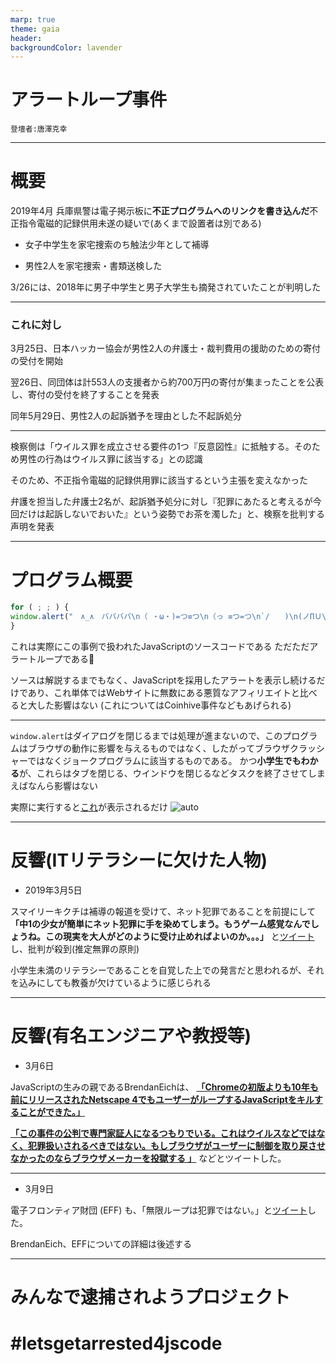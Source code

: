 ```yaml
---
marp: true
theme: gaia
header:
backgroundColor: lavender
---
```


# アラートループ事件
    登壇者:唐澤克幸

---

# 概要

2019年4月
兵庫県警は電子掲示板に**不正プログラムへのリンクを書き込んだ**不正指令電磁的記録供用未遂の疑いで(あくまで設置者は別である)

 * 女子中学生を家宅捜索のち触法少年として補導

 * 男性2人を家宅捜索・書類送検した

3/26には、2018年に男子中学生と男子大学生も摘発されていたことが判明した

---
### これに対し
3月25日、日本ハッカー協会が男性2人の弁護士・裁判費用の援助のための寄付の受付を開始

翌26日、同団体は計553人の支援者から約700万円の寄付が集まったことを公表し、寄付の受付を終了することを発表

同年5月29日、男性2人の起訴猶予を理由とした不起訴処分

---
検察側は「ウイルス罪を成立させる要件の1つ『反意図性』に抵触する。そのため男性の行為はウイルス罪に該当する」との認識

そのため、不正指令電磁的記録供用罪に該当するという主張を変えなかった

弁護を担当した弁護士2名が、起訴猶予処分に対し『犯罪にあたると考えるが今回だけは起訴しないでおいた』という姿勢でお茶を濁した」と、検察を批判する声明を発表

---
# プログラム概要

```js
for ( ; ; ) {
window.alert("　∧_∧　ババババ\n（ ・ω・)=つ≡つ\n（っ ≡つ=つ\n`/　　)\n(ノΠＵ\n何回閉じても無駄ですよ～ww\nm9（＾Д＾）プギャー！！")
}
```

これは実際にこの事例で扱われたJavaScriptのソースコードである
ただただアラートループである:thinking:

ソースは解説するまでもなく、JavaScriptを採用したアラートを表示し続けるだけであり、これ単体ではWebサイトに無数にある悪質なアフィリエイトと比べると大した影響はない
(これについてはCoinhive事件などもあげられる)

---

```window.alert```はダイアログを閉じるまでは処理が進まないので、このプログラムはブラウザの動作に影響を与えるものではなく、したがってブラウザクラッシャーではなくジョークプログラムに該当するものである。
かつ**小学生でもわかる**が、これらはタブを閉じる、ウインドウを閉じるなどタスクを終了させてしまえばなんら影響はない

実際に実行すると[これ](https://mouse484.github.io/lets-get-arrested/ja/)が表示されるだけ
![auto](docs/images/js_io.png) 

---

# 反響(ITリテラシーに欠けた人物)
 * 2019年3月5日

スマイリーキクチは補導の報道を受けて、ネット犯罪であることを前提にして
**「中1の少女が簡単にネット犯罪に手を染めてしまう。もうゲーム感覚なんでしょうね。この現実を大人がどのように受け止めればよいのか。。。」** 
と[ツイート](https://archive.fo/9lUgN)し、批判が殺到(推定無罪の原則)

小学生未満のリテラシーであることを自覚した上での発言だと思われるが、それを込みにしても教養が欠けているように感じられる

---

# 反響(有名エンジニアや教授等)

* 3月6日

JavaScriptの生みの親であるBrendanEichは、
[**「Chromeの初版よりも10年も前にリリースされたNetscape 4でもユーザーがループするJavaScriptをキルすることができた。」**](https://twitter.com/BrendanEich/status/1102953296719802369?s=20&t=7Vl3muWeyq2ecWyoAY3Oug)

[**「この事件の公判で専門家証人になるつもりでいる。これはウイルスなどではなく、犯罪扱いされるべきではない。もしブラウザがユーザーに制御を取り戻させなかったのならブラウザメーカーを投獄する 」**](https://twitter.com/BrendanEich/status/1104170683045564416?s=20&t=EU2SlJ8REw81YNe2TJ4P7g)
などとツイートした。

---

 * 3月9日

電子フロンティア財団 (EFF) も、「無限ループは犯罪ではない。」と[ツイート](https://twitter.com/EFF/status/1104214831916212225)した。

BrendanEich、EFFについての詳細は後述する

---

# みんなで逮捕されようプロジェクト
# #letsgetarrested4jscode
